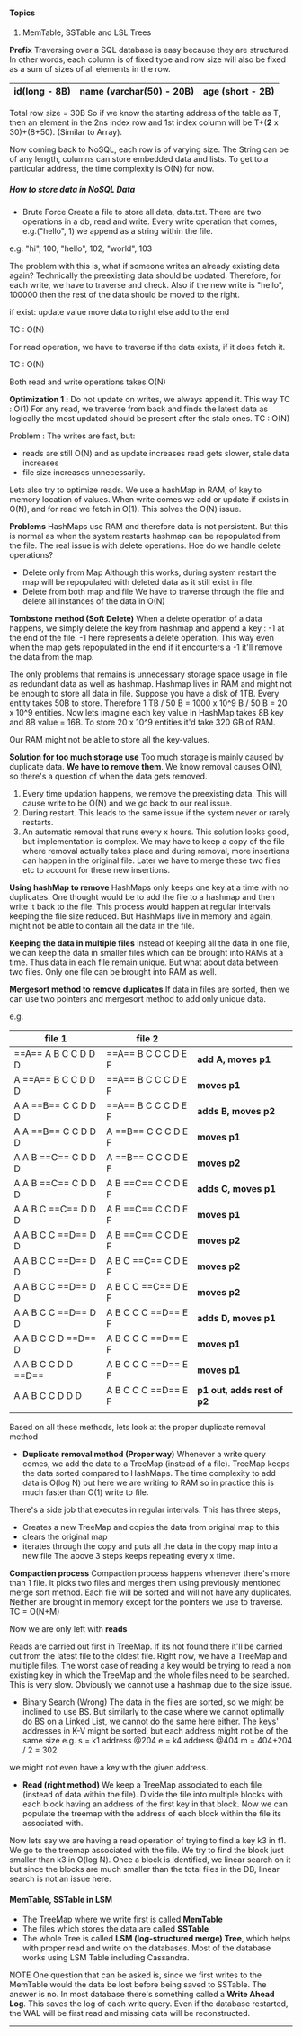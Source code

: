 
#### Topics
 1. MemTable, SSTable and LSL Trees

 **Prefix**
 Traversing over a SQL database is easy because they are structured. In other words, each column is of fixed type and row size will also be fixed as a sum of sizes of all elements in the row. 

| id(long - 8B) | name (varchar(50) - 20B) | age (short - 2B) |
| ------------- | ------------------------ | ---------------- |
Total row size = 30B
So if we know the starting address of the table as T, then an element in the 2ns index row and 1st index column will be T+(**2** x 30)+(8+50). (Similar to Array). 

Now coming back to NoSQL, each row is of varying size. The String can be of any length, columns can store embedded data and lists. To get to a particular address, the time complexity is O(N) for now.

##### **How to store data in NoSQL Data**
- Brute Force
Create a file to store all data, data.txt. There are two operations in a db, read and write. Every write operation that comes, e.g.("hello", 1) we append as a string within the file.

e.g. "hi", 100, "hello", 102, "world", 103

The problem with this is, what if someone writes an already existing data again? Technically the preexisting data should be updated. Therefore, for each write, we have to traverse and check. Also if the new write is "hello", 100000 then the rest of the data should be moved to the right. 

if exist:
	update value
	 move data to right
else
	add to the end

TC : O(N)

For read operation, we have to traverse if the data exists, if it does fetch it.

TC : O(N)

Both read and write operations takes O(N)

**Optimization 1 :** 
Do not update on writes, we always append it. This way TC : O(1)
For any read, we traverse from back and finds the latest data as logically the most updated should be present after the stale ones. TC : O(N)

Problem : The writes are fast, but:
- reads are still O(N) and as update increases read gets slower, stale data increases
- file size increases unnecessarily.

Lets also try to optimize reads. We use a hashMap in RAM, of key to memory location of values. When write comes we add or update if exists in O(N), and for read we fetch in O(1). This solves the O(N) issue.

**Problems**
HashMaps use RAM and therefore data is not persistent. But this is normal as when the system restarts hashmap can be repopulated from the file. The real issue is with delete operations. Hoe do we handle delete operations?

- Delete only from Map
Although this works, during system restart the map will be repopulated with deleted data as it still exist in file.
- Delete from both map and file
We have to traverse through the file and delete all instances of the data in O(N)

**Tombstone method (Soft Delete)**
When a delete operation of a data happens, we simply delete the key from hashmap and append a key : -1 at the end of the file. -1 here represents a delete operation. This way even when the map gets repopulated in the end if it encounters a -1 it'll remove the data from the map.

The only problems that remains is unnecessary storage space usage in file as redundant data as well as hashmap. Hashmap lives in RAM and might not be enough to store all data in file. Suppose you have a disk of 1TB. Every entity takes 50B to store. Therefore 1 TB / 50 B = 1000 x 10^9 B / 50 B = 20 x 10^9 entities. Now lets imagine each key value in HashMap takes 8B key and 8B value = 16B. To store 20 x 10^9 entities it'd take 320 GB of RAM. 

Our RAM might not be able to store all the key-values.

**Solution for too much storage use**
Too much storage is mainly caused by duplicate data. **We have to remove them**. We know removal causes O(N), so there's a question of when the data gets removed.
1. Every time updation happens, we remove the preexisting data. This will cause write to be O(N) and we go back to our real issue.
2. During restart. This leads to the same issue if the system never or rarely restarts.
3. An automatic removal that runs every x hours. This solution looks good, but implementation is complex. We may have to keep a copy of the file where removal actually takes place and during removal, more insertions can happen in the original file. Later we have to merge these two files etc to account for these new insertions.

**Using hashMap to remove**
HashMaps only keeps one key at a time with no duplicates. One thought would be to add the file to a hashmap and then write it back to the file. This process would happen at regular intervals keeping the file size reduced. But HashMaps live in memory and again, might not be able to contain all the data in the file.

**Keeping the data in multiple files**
Instead of keeping all the data in one file, we can keep the data in smaller files which can be brought into RAMs at a time. Thus data in each file remain unique. But what about data between two files. Only one file can be brought into RAM as well.

**Mergesort method to remove duplicates**
If data in files are sorted, then we can use two pointers and mergesort method to add only unique data.

e.g.  

| file 1              | file 2              |                             |
| ------------------- | ------------------- | --------------------------- |
| ==A== A B C C D D D | ==A== B C C C D E F | **add A, moves p1**         |
| A ==A== B C C D D D | ==A== B C C C D E F | **moves p1**                |
| A A ==B== C C D D D | ==A== B C C C D E F | **adds B, moves p2**        |
| A A ==B== C C D D D | A ==B== C C C D E F | **moves p1**                |
| A A B ==C== C D D D | A ==B== C C C D E F | **moves p2**                |
| A A B ==C== C D D D | A B ==C== C C D E F | **adds C, moves p1**        |
| A A B C ==C== D D D | A B ==C== C C D E F | **moves p1**                |
| A A B C C ==D== D D | A B ==C== C C D E F | **moves p2**                |
| A A B C C ==D== D D | A B C ==C== C D E F | **moves p2**                |
| A A B C C ==D== D D | A B C C ==C== D E F | **moves p2**                |
| A A B C C ==D== D D | A B C C C ==D== E F | **adds D, moves p1**        |
| A A B C C D ==D== D | A B C C C ==D== E F | **moves p1**                |
| A A B C C D D ==D== | A B C C C ==D== E F | **moves p1**                |
| A A B C C D D D     | A B C C C ==D== E F | **p1 out, adds rest of p2** |
|                     |                     |                             |
Based on all these methods, lets look at the proper duplicate removal method

- **Duplicate removal method (Proper way)**
Whenever a write query comes, we add the data to a TreeMap (instead of a file). TreeMap keeps the data sorted compared to HashMaps. The time complexity to add data is O(log N) but here we are writing to RAM so in practice this is much faster than O(1) write to file.

 There's a side job that executes in regular intervals. This has three steps, 
 - Creates a new TreeMap and copies the data from original map to this
 - clears the original map
 - iterates through the copy and puts all the data in the copy map into a new file
The above 3 steps keeps repeating every x time.

**Compaction process**
Compaction process happens whenever there's more than 1 file. It picks two files and merges them using previously mentioned merge sort method. Each file will be sorted and will not have any duplicates. Neither are brought in memory except for the pointers we use to traverse. TC = O(N+M)

Now we are only left with **reads**

Reads are carried out first in TreeMap. If its not found there it'll be carried out from the latest file to the oldest file. Right now, we have a TreeMap and multiple files.  The worst case of reading a key would be trying to read a non existing key in which the TreeMap and the whole files need to be searched. This is very slow. Obviously we cannot use a hashmap due to the size issue.

- Binary Search (Wrong)
The data in the files are sorted, so we might be inclined to use BS. But similarly to the case where we cannot optimally do BS on a Linked List, we cannot do the same here either. The keys' addresses in K-V might be sorted, but each address might not be of the same size
e.g. 
s = k1 address @204 
e = k4 address @404
m = 404+204 / 2 = 302

we might not even have a key with the given address.

- **Read (right method)**
We keep a TreeMap associated to each file (instead of data  within the file). 
Divide the file into multiple blocks with each block having an address of the first key in that block. 
Now we can populate the treemap with the address of each block within the file its associated with. 

Now lets say we are having a read operation of trying to find a key k3 in f1. We go to the treemap associated with the file. We try to find the block just smaller than k3 in O(log N). Once a block is identified, we linear search on it but since the blocks are much smaller than the total files in the DB, linear search is not an issue here.

#### MemTable, SSTable in LSM
- The TreeMap where we write first is called **MemTable**
- The files which stores the data are called **SSTable**
- The whole Tree is called **LSM (log-structured merge) Tree**, which helps with proper read and write on the databases. Most of the database works using LSM Table including Cassandra.

NOTE
One question that can be asked is, since we first writes to the MemTable would the data be lost before being saved to SSTable. The answer is no. In most database there's something called a **Write Ahead Log**. This saves the log of each write query. Even if the database restarted, the WAL will be first read and missing data will be reconstructed.

___
